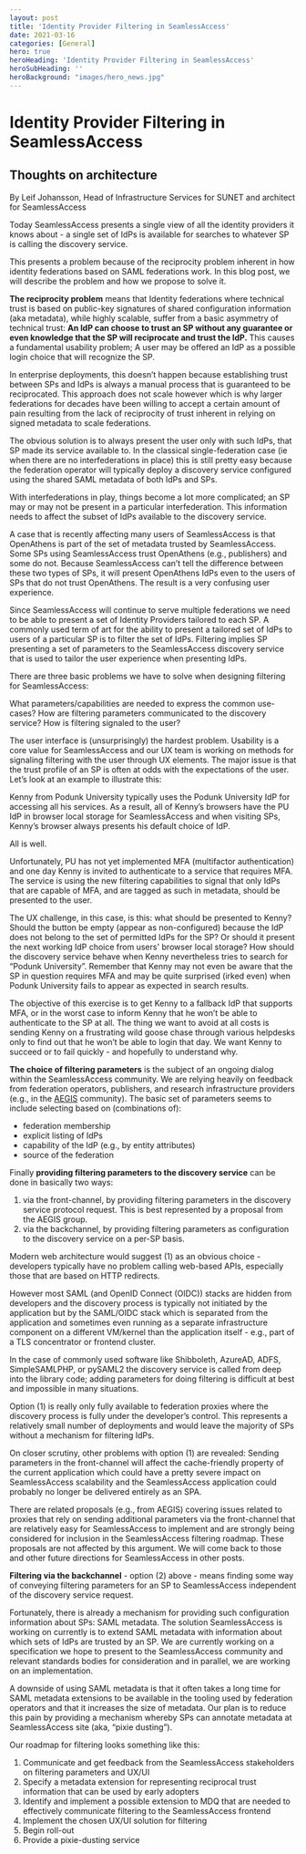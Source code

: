 ```yaml
---
layout: post
title: 'Identity Provider Filtering in SeamlessAccess'
date: 2021-03-16
categories: [General]
hero: true
heroHeading: 'Identity Provider Filtering in SeamlessAccess'
heroSubHeading: ''
heroBackground: "images/hero_news.jpg"
---
```

# Identity Provider Filtering in SeamlessAccess
## Thoughts on architecture
By Leif Johansson, Head of Infrastructure Services for SUNET and architect for SeamlessAccess

Today SeamlessAccess presents a single view of all the identity providers it knows about - a single set of IdPs is available for searches to whatever SP is calling the discovery service. 

This presents a problem because of the reciprocity problem inherent in how identity federations based on SAML federations work. In this blog post, we will describe the problem and how we propose to solve it.

**The reciprocity problem** means that Identity federations where technical trust is based on public-key signatures of shared configuration information (aka metadata), while highly scalable, suffer from a basic asymmetry of technical trust: **An IdP can choose to trust an SP without any guarantee or even knowledge that the SP will reciprocate and trust the IdP.** This causes a fundamental usability problem; A user may be offered an IdP as a possible login choice that will recognize the SP.

In enterprise deployments, this doesn’t happen because establishing trust between SPs and IdPs is always a manual process that is guaranteed to be reciprocated. This approach does not scale however which is why larger federations for decades have been willing to accept a certain amount of pain resulting from the lack of reciprocity of trust inherent in relying on signed metadata to scale federations.

The obvious solution is to always present the user only with such IdPs, that SP made its service available to. In the classical single-federation case (ie when there are no interfederations in place) this is still pretty easy because the federation operator will typically deploy a discovery service configured using the shared SAML metadata of both IdPs and SPs. 

With interfederations in play, things become a lot more complicated; an SP may or may not be present in a particular interfederation. This information needs to affect the subset of IdPs available to the discovery service. 

A case that is recently affecting many users of SeamlessAccess is that OpenAthens is part of the set of metadata trusted by SeamlessAccess. Some SPs using SeamlessAccess trust OpenAthens (e.g., publishers) and some do not. Because SeamlessAccess can’t tell the difference between these two types of SPs, it will present OpenAthens IdPs even to the users of SPs that do not trust OpenAthens. The result is a very confusing user experience.

Since SeamlessAccess will continue to serve multiple federations we need to be able to present a set of Identity Providers tailored to each SP. A commonly used term of art for the ability to present a tailored set of IdPs to users of a particular SP is to filter the set of IdPs. Filtering implies SP presenting a set of parameters to the SeamlessAccess discovery service that is used to tailor the user experience when presenting IdPs.

There are three basic problems we have to solve when designing filtering for SeamlessAccess:

What parameters/capabilities are needed to express the common use-cases?
How are filtering parameters communicated to the discovery service?
How is filtering signaled to the user?

The user interface is (unsurprisingly) the hardest problem. Usability is a core value for SeamlessAccess and our UX team is working on methods for signaling filtering with the user through UX elements. The major issue is that the trust profile of an SP is often at odds with the expectations of the user. Let’s look at an example to illustrate this:

Kenny from Podunk University typically uses the Podunk University IdP for accessing all his services. As a result, all of Kenny’s browsers have the PU IdP in browser local storage for SeamlessAccess and when visiting SPs, Kenny’s browser always presents his default choice of IdP. 

All is well. 

Unfortunately, PU has not yet implemented MFA (multifactor authentication) and one day Kenny is invited to authenticate to a service that requires MFA. The service is using the new filtering capabilities to signal that only IdPs that are capable of MFA, and are tagged as such in metadata, should be presented to the user. 

The UX challenge, in this case, is this: what should be presented to Kenny? Should the button be empty (appear as non-configured) because the IdP does not belong to the set of permitted IdPs for the SP? Or should it present the next working IdP choice from users' browser local storage? How should the discovery service behave when Kenny nevertheless tries to search for “Podunk University”. Remember that Kenny may not even be aware that the SP in question requires MFA and may be quite surprised (irked even) when Podunk University fails to appear as expected in search results.

The objective of this exercise is to get Kenny to a fallback IdP that supports MFA, or in the worst case to inform Kenny that he won’t be able to authenticate to the SP at all. The thing we want to avoid at all costs is sending Kenny on a frustrating wild goose chase through various helpdesks only to find out that he won’t be able to login that day. We want Kenny to succeed or to fail quickly - and hopefully to understand why.

**The choice of filtering parameters** is the subject of an ongoing dialog within the SeamlessAccess community. We are relying heavily on feedback from federation operators, publishers, and research infrastructure providers (e.g., in the [AEGIS](https://aegisresearch.eu/) community). The basic set of parameters seems to include selecting based on (combinations of):

- federation membership
- explicit listing of IdPs
- capability of the IdP (e.g., by entity attributes)
- source of the federation

Finally **providing filtering parameters to the discovery service** can be done in basically two ways:

1. via the front-channel, by providing filtering parameters in the discovery service protocol request. This is best represented by a proposal from the AEGIS group.
2. via the backchannel, by providing filtering parameters as configuration to the discovery service on a per-SP basis.

Modern web architecture would suggest (1) as an obvious choice - developers typically have no problem calling web-based APIs, especially those that are based on HTTP redirects. 

However most SAML (and OpenID Connect (OIDC)) stacks are hidden from developers and the discovery process is typically not initiated by the application but by the SAML/OIDC stack which is separated from the application and sometimes even running as a separate infrastructure component on a different VM/kernel than the application itself - e.g., part of a TLS concentrator or frontend cluster. 

In the case of commonly used software like Shibboleth, AzureAD, ADFS, SimpleSAMLPHP, or pySAML2 the discovery service is called from deep into the library code; adding parameters for doing filtering is difficult at best and impossible in many situations.

Option (1) is really only fully available to federation proxies where the discovery process is fully under the developer’s control. This represents a relatively small number of deployments and would leave the majority of SPs without a mechanism for filtering IdPs.

On closer scrutiny, other problems with option (1) are revealed: Sending parameters in the front-channel will affect the cache-friendly property of the current application which could have a pretty severe impact on SeamlessAccess scalability and the SeamlessAccess application could probably no longer be delivered entirely as an SPA.

There are related proposals (e.g., from AEGIS) covering issues related to proxies that rely on sending additional parameters via the front-channel that are relatively easy for SeamlessAccess to implement and are strongly being considered for inclusion in the SeamlessAccess filtering roadmap. These proposals are not affected by this argument. We will come back to those and other future directions for SeamlessAccess in other posts.

**Filtering via the backchannel** - option (2) above - means finding some way of conveying filtering parameters for an SP to SeamlessAccess independent of the discovery service request.

Fortunately, there is already a mechanism for providing such configuration information about SPs: SAML metadata. The solution SeamlessAccess is working on currently is to extend SAML metadata with information about which sets of IdPs are trusted by an SP. We are currently working on a specification we hope to present to the SeamlessAccess community and  relevant standards bodies for consideration and in parallel, we are working on an implementation.

A downside of using SAML metadata is that it often takes a long time for SAML metadata extensions to be available in the tooling used by federation operators and that it increases the size of metadata. Our plan is to reduce this pain by providing a mechanism whereby SPs can annotate metadata at SeamlessAccess site (aka, “pixie dusting”).

Our roadmap for filtering looks something like this:

1. Communicate and get feedback from the SeamlessAccess stakeholders on filtering parameters and UX/UI
2. Specify a metadata extension for representing reciprocal trust information that can be used by early adopters
3. Identify and implement a possible extension to MDQ that are needed to effectively communicate filtering to the SeamlessAccess frontend
4. Implement the chosen UX/UI solution for filtering
5. Begin roll-out
6. Provide a pixie-dusting service
